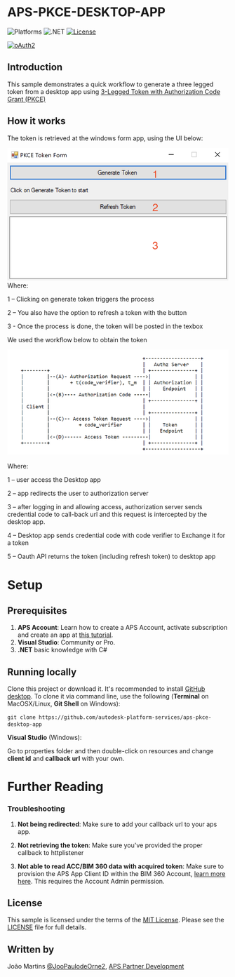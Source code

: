 # APS-PKCE-DESKTOP-APP

![Platforms](https://img.shields.io/badge/platform-Windows|MacOS-lightgray.svg)
![.NET](https://img.shields.io/badge/.NET%20Core-3.1-blue.svg)
[![License](http://img.shields.io/:license-MIT-blue.svg)](http://opensource.org/licenses/MIT)

[![oAuth2](https://img.shields.io/badge/oAuth2-v1-green.svg)](http://developer.autodesk.com/)

## Introduction

This sample demonstrates a quick workflow to generate a three legged token from a desktop app using [3-Legged Token with Authorization Code Grant (PKCE)](https://aps.autodesk.com/en/docs/oauth/v2/tutorials/get-3-legged-token-pkce/)

## How it works

The token is retrieved at the windows form app, using the UI below:

![formui](./assets/form.png)
Where:

1 – Clicking on generate token triggers the process

2 – You also have the option to refresh a token with the button

3 - Once the process is done, the token will be posted in the texbox

We used the workflow below to obtain the token

![diagram](./assets/workflow.png)

Where:

1 – user access the Desktop app

2 – app redirects the user to authorization server

3 – after logging in and allowing access, authorization server sends credential code to call-back url and this request is intercepted by the desktop app.

4 – Desktop app sends credential code with code verifier to Exchange it for a token

5 – Oauth API returns the token (including refresh token) to desktop app

# Setup

## Prerequisites

1. **APS Account**: Learn how to create a APS Account, activate subscription and create an app at [this tutorial](http://aps.autodesk.com/tutorials/#/account/).
2. **Visual Studio**: Community or Pro.
3. **.NET** basic knowledge with C#

## Running locally

Clone this project or download it. It's recommended to install [GitHub desktop](https://desktop.github.com/). To clone it via command line, use the following (**Terminal** on MacOSX/Linux, **Git Shell** on Windows):

    git clone https://github.com/autodesk-platform-services/aps-pkce-desktop-app

**Visual Studio** (Windows):

Go to properties folder and then double-click on resources and change **client id** and **callback url** with your own.

# Further Reading

### Troubleshooting

1. **Not being redirected**: Make sure to add your callback url to your aps app.

2. **Not retrieving the token**: Make sure you've provided the proper callback to httplistener

3. **Not able to read ACC/BIM 360 data with acquired token**: Make sure to provision the APS App Client ID within the BIM 360 Account, [learn more here](https://aps.autodesk.com/blog/bim-360-docs-provisioning-forge-apps). This requires the Account Admin permission.

## License

This sample is licensed under the terms of the [MIT License](http://opensource.org/licenses/MIT). Please see the [LICENSE](LICENSE) file for full details.

## Written by

João Martins [@JooPaulodeOrne2](http://twitter.com/JooPaulodeOrne2), [APS Partner Development](http://aps.autodesk.com)
